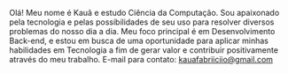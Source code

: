 Olá! Meu nome é Kauã e estudo Ciência da Computação. 
Sou apaixonado pela tecnologia e pelas possibilidades de seu uso para resolver diversos problemas do nosso dia a dia. 
Meu foco principal é em Desenvolvimento Back-end, e estou em busca de uma oportunidade para aplicar minhas habilidades em Tecnologia a fim de gerar valor e contribuir positivamente através do meu trabalho.
E-mail para contato: kauafabriiciio@gmail.com
